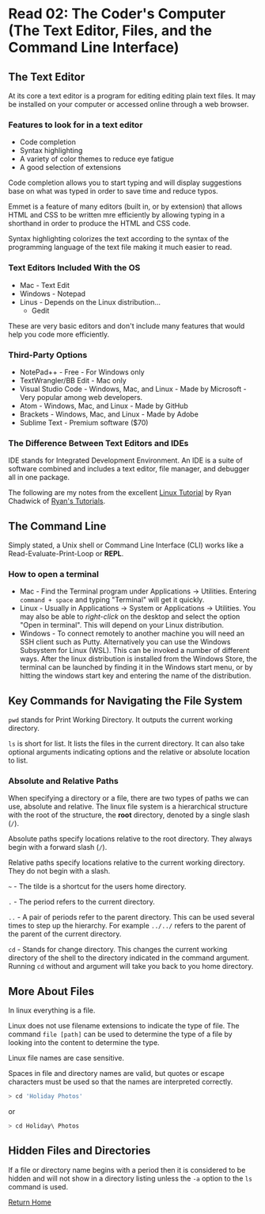 # Read 02: The Coder's Computer (The Text Editor, Files, and the Command Line Interface)

## The Text Editor

At its core a text editor is a program for editing editing plain text files.  It may be installed on your computer or accessed online through a web browser.

### Features to look for in a text editor

- Code completion
- Syntax highlighting
- A variety of color themes to reduce eye fatigue
- A good selection of extensions

Code completion allows you to start typing and will display suggestions base on what was typed in order to save time and reduce typos.

Emmet is a feature of many editors (built in, or by extension) that allows HTML and CSS to be written mre efficiently by allowing typing in a shorthand in order to produce the HTML and CSS code.

Syntax highlighting colorizes the text according to the syntax of the programming language of the text file making it much easier to read.

### Text Editors Included With the OS

- Mac - Text Edit
- Windows - Notepad
- Linus - Depends on the Linux distribution...
  - Gedit

These are very basic editors and don't include many features that would help you code more efficiently.

### Third-Party Options

- NotePad++ - Free - For Windows only
- TextWrangler/BB Edit - Mac only
- Visual Studio Code - Windows, Mac, and Linux - Made by Microsoft - Very popular among web developers.
- Atom - Windows, Mac, and Linux - Made by GitHub
- Brackets - Windows, Mac, and Linux - Made by Adobe
- Sublime Text - Premium software ($70)

### The Difference Between Text Editors and IDEs

IDE stands for Integrated Development Environment.  An IDE is a suite of software combined and includes a text editor, file manager, and debugger all in one package.

The following are my notes from the excellent [Linux Tutorial](https://ryanstutorials.net/linuxtutorial/) by Ryan Chadwick of [Ryan's Tutorials](https://ryanstutorials.net).

## The Command Line

Simply stated, a Unix shell or Command Line Interface (CLI) works like a Read-Evaluate-Print-Loop or **REPL**.

### How to open a terminal

- Mac - Find the Terminal program under Applications -> Utilities.  Entering `command + space` and typing "Terminal" will get it quickly.
- Linux - Usually in Applications -> System or Applications -> Utilities.  You may also be able to *right-click* on the desktop and select the option "Open in terminal".  This will depend on your Linux distribution.
- Windows - To connect remotely to another machine you will need an SSH client such as Putty.  Alternatively you can use the Windows Subsystem for Linux (WSL).  This can be invoked a number of different ways.  After the linux distribution is installed from the Windows Store, the terminal can be launched by finding it in the Windows start menu, or by hitting the windows start key and entering the name of the distribution.

## Key Commands for Navigating the File System

`pwd` stands for Print Working Directory.  It outputs the current working directory.

`ls` is short for list.  It lists the files in the current directory.  It can also take optional arguments indicating options and the relative or absolute location to list.

### Absolute and Relative Paths

When specifying a directory or a file, there are two types of paths we can use, absolute and relative.  The linux file system is a hierarchical structure with the root of the structure, the **root** directory, denoted by a single slash (`/`).

Absolute paths specify locations relative to the root directory.  They always begin with a forward slash (`/`).

Relative paths specify locations relative to the current working directory.  They do not begin with a slash.

`~` - The tilde is a shortcut for the users home directory.

`.` - The period refers to the current directory.

`..` - A pair of periods refer to the parent directory.  This can be used several times to step up the hierarchy. For example `../../` refers to the parent of the parent of the current directory.

`cd` - Stands for change directory.  This changes the current working directory of the shell to the directory indicated in the command argument.  Running `cd` without and argument will take you back to you home directory.

## More About Files

In linux everything is a file.

Linux does not use filename extensions to indicate the type of file.  The command `file [path]` can be used to determine the type of a file by looking into the content to determine the type.

Linux file names are case sensitive.

Spaces in file and directory names are valid, but quotes or escape characters must be used so that the names are interpreted correctly.

```bash
> cd 'Holiday Photos'
```

or

```bash
> cd Holiday\ Photos
```

## Hidden Files and Directories

If a file or directory name begins with a period then it is considered to be hidden and will not show in a directory listing unless the `-a` option to the `ls` command is used.

[Return Home](/)


